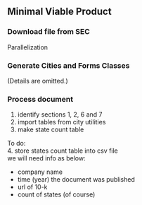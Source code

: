 ## Minimal Viable Product
### Download file from SEC  
Parallelization

### Generate Cities and Forms Classes
(Details are omitted.)
### Process document

1. identify sections 1, 2, 6 and 7
2. import tables from city utilities
3. make state count table

To do:  
4. store states count table into csv file  
  we will need info as below:
  
  * company name
  * time (year) the document was published
  * url of 10-k
  * count of states (of course)

